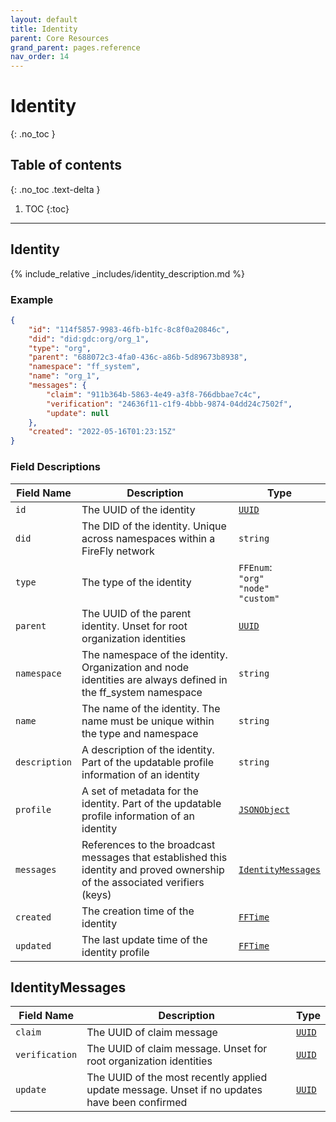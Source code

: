 ```yaml
---
layout: default
title: Identity
parent: Core Resources
grand_parent: pages.reference
nav_order: 14
---
```


# Identity
{: .no_toc }

## Table of contents
{: .no_toc .text-delta }

1. TOC
{:toc}

---
## Identity

{% include_relative _includes/identity_description.md %}

### Example

```json
{
    "id": "114f5857-9983-46fb-b1fc-8c8f0a20846c",
    "did": "did:gdc:org/org_1",
    "type": "org",
    "parent": "688072c3-4fa0-436c-a86b-5d89673b8938",
    "namespace": "ff_system",
    "name": "org_1",
    "messages": {
        "claim": "911b364b-5863-4e49-a3f8-766dbbae7c4c",
        "verification": "24636f11-c1f9-4bbb-9874-04dd24c7502f",
        "update": null
    },
    "created": "2022-05-16T01:23:15Z"
}
```

### Field Descriptions

| Field Name | Description | Type |
|------------|-------------|------|
| `id` | The UUID of the identity | [`UUID`](simpletypes#uuid) |
| `did` | The DID of the identity. Unique across namespaces within a FireFly network | `string` |
| `type` | The type of the identity | `FFEnum`:<br/>`"org"`<br/>`"node"`<br/>`"custom"` |
| `parent` | The UUID of the parent identity. Unset for root organization identities | [`UUID`](simpletypes#uuid) |
| `namespace` | The namespace of the identity. Organization and node identities are always defined in the ff_system namespace | `string` |
| `name` | The name of the identity. The name must be unique within the type and namespace | `string` |
| `description` | A description of the identity. Part of the updatable profile information of an identity | `string` |
| `profile` | A set of metadata for the identity. Part of the updatable profile information of an identity | [`JSONObject`](simpletypes#jsonobject) |
| `messages` | References to the broadcast messages that established this identity and proved ownership of the associated verifiers (keys) | [`IdentityMessages`](#identitymessages) |
| `created` | The creation time of the identity | [`FFTime`](simpletypes#fftime) |
| `updated` | The last update time of the identity profile | [`FFTime`](simpletypes#fftime) |

## IdentityMessages

| Field Name | Description | Type |
|------------|-------------|------|
| `claim` | The UUID of claim message | [`UUID`](simpletypes#uuid) |
| `verification` | The UUID of claim message. Unset for root organization identities | [`UUID`](simpletypes#uuid) |
| `update` | The UUID of the most recently applied update message. Unset if no updates have been confirmed | [`UUID`](simpletypes#uuid) |


